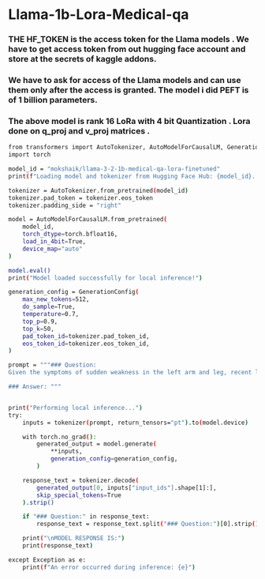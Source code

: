 # Llama-1b-Lora-Medical-qa
### THE HF_TOKEN is the access token for the Llama models . We have to get access token from out hugging face account and store at the secrets of kaggle addons.
### We have to ask for access of the Llama models and can use them only after the access is granted. The model i did PEFT is of 1 billion parameters.
### The above model is rank 16 LoRa with 4 bit Quantization . Lora done on q_proj and v_proj matrices . 
```sh
from transformers import AutoTokenizer, AutoModelForCausalLM, GenerationConfig
import torch

model_id = "mokshaik/llama-3-2-1b-medical-qa-lora-finetuned"
print(f"Loading model and tokenizer from Hugging Face Hub: {model_id}...")

tokenizer = AutoTokenizer.from_pretrained(model_id)
tokenizer.pad_token = tokenizer.eos_token
tokenizer.padding_side = "right"

model = AutoModelForCausalLM.from_pretrained(
    model_id,
    torch_dtype=torch.bfloat16, 
    load_in_4bit=True,         
    device_map="auto"          
)

model.eval()
print("Model loaded successfully for local inference!")

generation_config = GenerationConfig(
    max_new_tokens=512,       
    do_sample=True,
    temperature=0.7,          
    top_p=0.9,                 
    top_k=50,                 
    pad_token_id=tokenizer.pad_token_id, 
    eos_token_id=tokenizer.eos_token_id, 
)

prompt = """### Question:
Given the symptoms of sudden weakness in the left arm and leg, recent long-distance travel, and the presence of swollen and tender right lower leg, what specific cardiac abnormality is most likely to be found upon further evaluation that could explain these findings?

### Answer: """


print("Performing local inference...")
try:
    inputs = tokenizer(prompt, return_tensors="pt").to(model.device)

    with torch.no_grad(): 
        generated_output = model.generate(
            **inputs,
            generation_config=generation_config,
        )

    response_text = tokenizer.decode(
        generated_output[0, inputs["input_ids"].shape[1]:], 
        skip_special_tokens=True
    ).strip()

    if "### Question:" in response_text:
        response_text = response_text.split("### Question:")[0].strip()

    print("\nMODEL RESPONSE IS:")
    print(response_text)

except Exception as e:
    print(f"An error occurred during inference: {e}")
